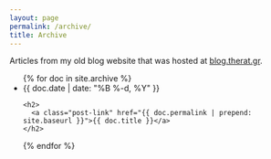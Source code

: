 ```yaml
---
layout: page
permalink: /archive/
title: Archive
---
```


<p>Articles from my old blog website that was hosted at <a href="http://blog.therat.gr">blog.therat.gr</a>.</p>

<ul class="post-list">
  {% for doc in site.archive %}
  <li>
    <span class="post-meta">{{ doc.date | date: "%B %-d, %Y" }}</span>

    <h2>
      <a class="post-link" href="{{ doc.permalink | prepend: site.baseurl }}">{{ doc.title }}</a>
    </h2>
  </li>
  {% endfor %}
</ul>